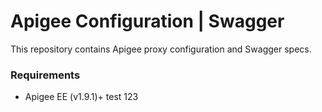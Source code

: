 # Apigee Configuration | Swagger

This repository contains Apigee proxy configuration and Swagger specs.

### Requirements
- Apigee EE (v1.9.1)+
test 123
